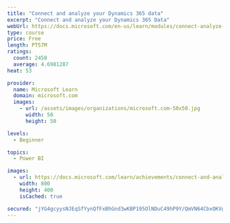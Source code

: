 ```yaml
---
title: "Connect and analyze your Dynamics 365 data​"
excerpt: "Connect and analyze your Dynamics 365 Data​"
webUrl: https://docs.microsoft.com/en-us/learn/modules/connect-analyze-dynamics-365-data/
type: course
price: Free
length: PT57M
ratings:
  count: 2458
  average: 4.6981287
heat: 53

provider:
  name: Microsoft Learn
  domain: microsoft.com
  images:
    - url: /assets/images/organizations/microsoft.com-50x50.jpg
      width: 50
      height: 50

levels:
  - Beginner

topics:
  - Power BI

images:
  - url: https://docs.microsoft.com/learn/achievements/connect-and-analyze-your-microsoft-dynamics-365-data-social.png
    width: 800
    height: 400
    isCached: true

secured: "jYG4gcyysNJEqSfYynQfFxBhGnd3wKBP195OlNDuC49hP9Y/QmVN64CbxOKVg+l9GUywqIT4L6LVP9VppRtNwQLninR8YRWWE0CuSGktJjsmkfR2lcViT/2lkcGO+w/NNMoOYH0izqPW7dA8FYZRSbYwLEVWXef2Pi1BhmuodFXfayulrYLNpKKoMi/I257RAyhju9X6LS5G3Hf1GicSJ2gd3ksNxSjLmxzTacYZwTUacCmGyb3gJvci2p+b7UCnhGUOo0wAlTRiX0ICTm71b8iU6JtBweeM6+abzZC7md6y5MjRkuy3Xp9ysfxCwIqRfCOegVlONMTNVFSBcc2QK2BKjpY5p2EygGCqAnrvIUyW4A5vR73i2lNsLQE3uH4ICrLoiOvrrxvJ35/lRMYYrJA6OT51Bk6EAQB+syIrTqA=;qOZgLsVn26c9dNyyx13iRA=="
---
```



